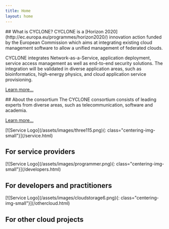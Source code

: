 ```yaml
---
title: Home
layout: home
---
```

<div class="row">
<div class="col-md-6">
## What is CYCLONE?
CYCLONE is a [Horizon 2020](http://ec.europa.eu/programmes/horizon2020/) innovation action funded by the European Commission which aims at integrating existing cloud management software to allow a unified management of federated clouds.

CYCLONE integrates Network-as-a-Service, application deployment, service access management as well as end-to-end security solutions. The integration will be validated in diverse application areas, such as bioinformatics, high-energy physics, and cloud application service provisioning.

[Learn more...](/about.html#objectives)
</div>
<div class="col-md-6">
## About the consortium
The CYCLONE consortium consists of leading experts from diverse areas, such as telecommunication, software and academia.

[Learn more...](/consortium.html)
</div>
</div>

<div class="row">

<div class="col-md-4">
[![Service Logo](/assets/images/three115.png){: class="centering-img-small"}](/service.html)

<h2 class= "centering-txt">  For service providers</h2>
</div>

<div class="col-md-4">
[![Service Logo](/assets/images/programmer.png){: class="centering-img-small"}](/developers.html)

<h2 class= "centering-txt">For developers and practitioners</h2>
</div>

<div class="col-md-4">
[![Service Logo](/assets/images/cloudstorage6.png){: class="centering-img-small"}](/othercloud.html)

<h2 class= "centering-txt">For other cloud projects</h2>
</div>

</div>

